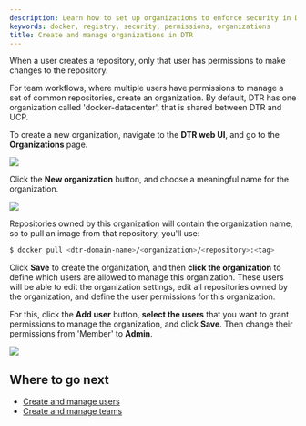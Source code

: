 ```yaml
---
description: Learn how to set up organizations to enforce security in Docker Trusted Registry.
keywords: docker, registry, security, permissions, organizations
title: Create and manage organizations in DTR
---
```

<!-- TODO: review page for v2.2 -->

When a user creates a repository, only that user has permissions to make changes to the repository.

For team workflows, where multiple users have permissions to manage a set of common repositories, create an organization. By default, DTR has one organization called 'docker-datacenter', that is shared between DTR and UCP.

To create a new organization, navigate to the **DTR web UI**, and go to the **Organizations** page.

![](../images/create-and-manage-orgs-1.png)

Click the **New organization** button, and choose a meaningful name for the organization.

![](../images/create-and-manage-orgs-2.png)

Repositories owned by this organization will contain the organization name, so to pull an image from that repository, you'll use:

```bash
$ docker pull <dtr-domain-name>/<organization>/<repository>:<tag>
```

Click **Save** to create the organization, and then **click the organization** to define which users are allowed to manage this organization. These users will be able to edit the organization settings, edit all repositories owned by the organization, and define the user permissions for this organization.

For this, click the **Add user** button, **select the users** that you want to grant permissions to manage the organization, and click **Save**. Then change their permissions from 'Member' to **Admin**.

![](../images/create-and-manage-orgs-3.png)

## Where to go next

* [Create and manage users](create-and-manage-users.md)
* [Create and manage teams](create-and-manage-teams.md)